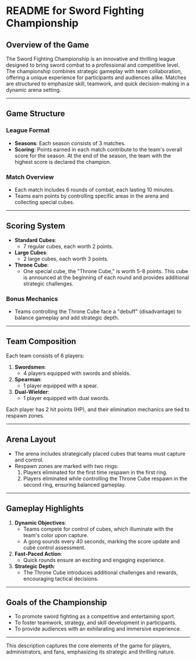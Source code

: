 # README for Sword Fighting Championship

## Overview of the Game

The Sword Fighting Championship is an innovative and thrilling league designed to bring sword combat to a professional and competitive level. The championship combines strategic gameplay with team collaboration, offering a unique experience for participants and audiences alike. Matches are structured to emphasize skill, teamwork, and quick decision-making in a dynamic arena setting.

---

## Game Structure

### League Format
- **Seasons**: Each season consists of 3 matches.
- **Scoring**: Points earned in each match contribute to the team's overall score for the season. At the end of the season, the team with the highest score is declared the champion.

### Match Overview
- Each match includes 6 rounds of combat, each lasting 10 minutes.
- Teams earn points by controlling specific areas in the arena and collecting special cubes.

---

## Scoring System
- **Standard Cubes**:
  - 7 regular cubes, each worth 2 points.
- **Large Cubes**:
  - 2 large cubes, each worth 3 points.
- **Throne Cube**:
  - One special cube, the "Throne Cube," is worth 5-8 points. This cube is announced at the beginning of each round and provides additional strategic challenges.

### Bonus Mechanics
- Teams controlling the Throne Cube face a "debuff" (disadvantage) to balance gameplay and add strategic depth.

---

## Team Composition
Each team consists of 6 players:
1. **Swordsmen**:
   - 4 players equipped with swords and shields.
2. **Spearman**:
   - 1 player equipped with a spear.
3. **Dual-Wielder**:
   - 1 player equipped with dual swords.

Each player has 2 hit points (HP), and their elimination mechanics are tied to respawn zones.

---

## Arena Layout
- The arena includes strategically placed cubes that teams must capture and control.
- Respawn zones are marked with two rings:
  1. Players eliminated for the first time respawn in the first ring.
  2. Players eliminated while controlling the Throne Cube respawn in the second ring, ensuring balanced gameplay.

---

## Gameplay Highlights
1. **Dynamic Objectives**:
   - Teams compete for control of cubes, which illuminate with the team's color upon capture.
   - A gong sounds every 40 seconds, marking the score update and cube control assessment.
2. **Fast-Paced Action**:
   - Quick rounds ensure an exciting and engaging experience.
3. **Strategic Depth**:
   - The Throne Cube introduces additional challenges and rewards, encouraging tactical decisions.

---

## Goals of the Championship
- To promote sword fighting as a competitive and entertaining sport.
- To foster teamwork, strategy, and skill development in participants.
- To provide audiences with an exhilarating and immersive experience.

---

This description captures the core elements of the game for players, administrators, and fans, emphasizing its strategic and thrilling nature.

